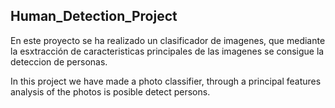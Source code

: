 ## Human_Detection_Project

En este proyecto se ha realizado un clasificador de imagenes, que mediante la esxtracción de caracteristicas principales de las imagenes se consigue la deteccion de personas.

In this project we have made a photo classifier, through a principal features analysis of the photos is posible detect persons.
